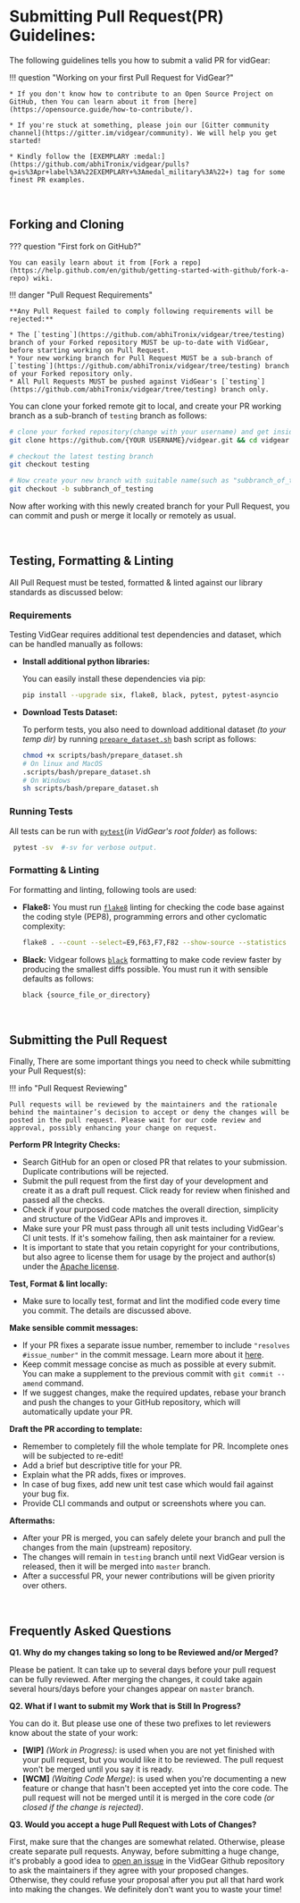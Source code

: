 <!--
===============================================
vidgear library source-code is deployed under the Apache 2.0 License:

Copyright (c) 2019-2020 Abhishek Thakur(@abhiTronix) <abhi.una12@gmail.com>

Licensed under the Apache License, Version 2.0 (the "License");
you may not use this file except in compliance with the License.
You may obtain a copy of the License at

   http://www.apache.org/licenses/LICENSE-2.0

Unless required by applicable law or agreed to in writing, software
distributed under the License is distributed on an "AS IS" BASIS,
WITHOUT WARRANTIES OR CONDITIONS OF ANY KIND, either express or implied.
See the License for the specific language governing permissions and
limitations under the License.
===============================================
-->

# Submitting Pull Request(PR) Guidelines:


The following guidelines tells you how to submit a valid PR for vidGear:

!!! question "Working on your first Pull Request for VidGear?" 

    * If you don't know how to contribute to an Open Source Project on GitHub, then You can learn about it from [here](https://opensource.guide/how-to-contribute/).

    * If you're stuck at something, please join our [Gitter community channel](https://gitter.im/vidgear/community). We will help you get started!

    * Kindly follow the [EXEMPLARY :medal:](https://github.com/abhiTronix/vidgear/pulls?q=is%3Apr+label%3A%22EXEMPLARY+%3Amedal_military%3A%22+) tag for some finest PR examples.


&nbsp; 

## Forking and Cloning

??? question "First fork on GitHub?" 

    You can easily learn about it from [Fork a repo](https://help.github.com/en/github/getting-started-with-github/fork-a-repo) wiki.


!!! danger "Pull Request Requirements"
    
    **Any Pull Request failed to comply following requirements will be rejected:**

    * The [`testing`](https://github.com/abhiTronix/vidgear/tree/testing) branch of your Forked repository MUST be up-to-date with VidGear, before starting working on Pull Request.
    * Your new working branch for Pull Request MUST be a sub-branch of [`testing`](https://github.com/abhiTronix/vidgear/tree/testing) branch of your Forked repository only.
    * All Pull Requests MUST be pushed against VidGear's [`testing`](https://github.com/abhiTronix/vidgear/tree/testing) branch only.



You can clone your forked remote git to local, and create your PR working branch as a sub-branch of `testing` branch as follows:


```sh
# clone your forked repository(change with your username) and get inside
git clone https://github.com/{YOUR USERNAME}/vidgear.git && cd vidgear

# checkout the latest testing branch
git checkout testing

# Now create your new branch with suitable name(such as "subbranch_of_testing")
git checkout -b subbranch_of_testing
```

Now after working with this newly created branch for your Pull Request, you can commit and push or merge it locally or remotely as usual.


&nbsp; 

## Testing, Formatting & Linting


All Pull Request must be tested, formatted & linted against our library standards as discussed below:


### Requirements

Testing VidGear requires additional test dependencies and dataset, which can be handled manually as follows:

* **Install additional python libraries:**
  
    You can easily install these dependencies via pip:

    ```sh
    pip install --upgrade six, flake8, black, pytest, pytest-asyncio
    ```

* **Download Tests Dataset:** 

    To perform tests, you also need to download additional dataset *(to your temp dir)* by running [`prepare_dataset.sh`](https://github.com/abhiTronix/vidgear/blob/master/scripts/bash/prepare_dataset.sh)  bash script as follows:

    ```sh
    chmod +x scripts/bash/prepare_dataset.sh
    # On linux and MacOS
    .scripts/bash/prepare_dataset.sh
    # On Windows 
    sh scripts/bash/prepare_dataset.sh
    ```

### Running Tests

All tests can be run with [`pytest`](https://docs.pytest.org/en/stable/)(*in VidGear's root folder*) as follows:

   ```sh
    pytest -sv  #-sv for verbose output.
   ```

### Formatting & Linting

For formatting and linting, following tools are used:

* **Flake8:** You must run [`flake8`](https://flake8.pycqa.org/en/latest/manpage.html) linting for checking the code base against the coding style (PEP8), programming errors and other cyclomatic complexity:

    ```sh
    flake8 . --count --select=E9,F63,F7,F82 --show-source --statistics
    ```

* **Black:**  Vidgear follows [`black`](https://github.com/psf/black) formatting to make code review faster by producing the smallest diffs possible. You must run it with sensible defaults as follows: 

    ```sh
    black {source_file_or_directory}
    ```

&nbsp; 

## Submitting the Pull Request

Finally, There are some important things you need to check while submitting your Pull Request(s):


!!! info "Pull Request Reviewing"

    Pull requests will be reviewed by the maintainers and the rationale behind the maintainer’s decision to accept or deny the changes will be posted in the pull request. Please wait for our code review and approval, possibly enhancing your change on request. 


**Perform PR Integrity Checks:** 
    
  * Search GitHub for an open or closed PR that relates to your submission. Duplicate contributions will be rejected.
  * Submit the pull request from the first day of your development and create it as a draft pull request. Click ready for review when finished and passed all the checks.
  * Check if your purposed code matches the overall direction, simplicity and structure of the VidGear APIs and improves it.
  * Make sure your PR must pass through all unit tests including VidGear's CI unit tests. If it's somehow failing, then ask maintainer for a review.
  * It is important to state that you retain copyright for your contributions, but also agree to license them for usage by the project and author(s) under the [Apache license](https://github.com/abhiTronix/vidgear/blob/master/LICENSE).

**Test, Format & lint locally:**

  * Make sure to locally test, format and lint the modified code every time you commit. The details are discussed above.

**Make sensible commit messages:**

  * If your PR fixes a separate issue number, remember to include `"resolves #issue_number"` in the commit message. Learn more about it [here](https://help.github.com/articles/closing-issues-using-keywords/).
  * Keep commit message concise as much as possible at every submit. You can make a supplement to the previous commit with `git commit --amend` command.
  * If we suggest changes, make the required updates, rebase your branch and push the changes to your GitHub repository, which will automatically update your PR.

**Draft the PR according to template:**

  * Remember to completely fill the whole template for PR. Incomplete ones will be subjected to re-edit!
  * Add a brief but descriptive title for your PR.
  * Explain what the PR adds, fixes or improves.
  * In case of bug fixes, add new unit test case which would fail against your bug fix.
  * Provide CLI commands and output or screenshots where you can.

**Aftermaths:**
  
  * After your PR is merged, you can safely delete your branch and pull the changes from the main (upstream) repository.
  * The changes will remain in `testing` branch until next VidGear version is released, then it will be merged into `master` branch.
  * After a successful PR, your newer contributions will be given priority over others. 

&nbsp; 

## Frequently Asked Questions


**Q1. Why do my changes taking so long to be Reviewed and/or Merged?**

Please be patient. It can take up to several days before your pull request can be fully reviewed. After merging the changes, it could take again several hours/days before your changes appear on `master` branch.


**Q2. What if I want to submit my Work that is Still In Progress?**

You can do it. But please use one of these two prefixes to let reviewers know about the state of your work:

*  **[WIP]** _(Work in Progress)_: is used when you are not yet finished with your pull request, but you would like it to be reviewed. The pull request won't be merged until you say it is ready.
*  **[WCM]** _(Waiting Code Merge)_: is used when you're documenting a new feature or change that hasn't been accepted yet into the core code. The pull request will not be merged until it is merged in the core code _(or closed if the change is rejected)_.


**Q3. Would you accept a huge Pull Request with Lots of Changes?**

First, make sure that the changes are somewhat related. Otherwise, please create separate pull requests. Anyway, before submitting a huge change, it's probably a good idea to [open an issue](../../contribution/issue) in the VidGear Github repository to ask the maintainers if they agree with your proposed changes. Otherwise, they could refuse your proposal after you put all that hard work into making the changes. We definitely don't want you to waste your time!

&nbsp; 